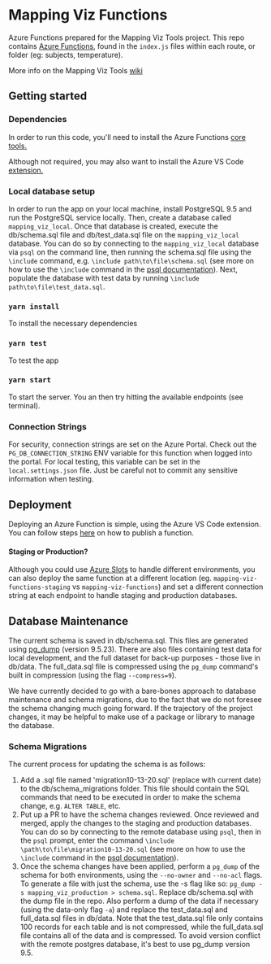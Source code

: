 # Mapping Viz Functions
Azure Functions prepared for the Mapping Viz Tools project. This repo contains [Azure Functions](https://docs.microsoft.com/en-us/azure/azure-functions/), found in the `index.js` files within each route, or folder (eg: subjects, temperature).  

More info on the Mapping Viz Tools [wiki](https://github.com/zooniverse/mapping-viz-tools/wiki/What-are-Azure-Functions%3F)

## Getting started
### Dependencies
In order to run this code, you'll need to install the Azure Functions [core tools.](https://docs.microsoft.com/en-us/azure/azure-functions/functions-run-local?tabs=macos%2Ccsharp%2Cbash#v2)

Although not required, you may also want to install the Azure VS Code [extension.](https://code.visualstudio.com/docs/azure/extensions)

### Local database setup
In order to run the app on your local machine, install PostgreSQL 9.5 and run the PostgreSQL service locally. Then, create a database called `mapping_viz_local`. Once that database is created, execute the db/schema.sql file and db/test_data.sql file on the `mapping_viz_local` database. You can do so by connecting to the `mapping_viz_local` database via `psql` on the command line, then running the schema.sql file using the `\include` command, e.g. `\include path\to\file\schema.sql` (see more on how to use the `\include` command in the [psql documentation](https://www.postgresql.org/docs/9.5/app-psql.html)). Next, populate the database with test data by running `\include path\to\file\test_data.sql`.

### `yarn install`
To install the necessary dependencies

### `yarn test`
To test the app

### `yarn start`
To start the server. You an then try hitting the available endpoints (see terminal).

### Connection Strings
For security, connection strings are set on the Azure Portal. Check out the `PG_DB_CONNECTION_STRING` ENV variable for this function when logged into the portal. For local testing, this variable can be set in the `local.settings.json` file. Just be careful not to commit any sensitive information when testing. 

## Deployment
Deploying an Azure Function is simple, using the Azure VS Code extension. You can follow steps [here](https://docs.microsoft.com/en-us/azure/azure-functions/functions-create-first-function-vs-code?pivots=programming-language-javascript#publish-the-project-to-azure) on how to publish a function. 

#### Staging or Production?
Although you could use [Azure Slots](https://docs.microsoft.com/en-us/azure/azure-functions/functions-deployment-slots) to handle different environments, you can also deploy the same function at a different location (eg. `mapping-viz-functions-staging` vs `mapping-viz-functions`) and set a different connection string at each endpoint to handle staging and production databases.

## Database Maintenance
The current schema is saved in db/schema.sql. This files are generated using [pg_dump](https://www.postgresql.org/docs/9.5/app-pgdump.html) (version 9.5.23). There are also files containing test data for local development, and the full dataset for back-up purposes - those live in db/data. The full_data.sql file is compressed using the `pg_dump` command's built in compression (using the flag `--compress=9`).

We have currently decided to go with a bare-bones approach to database maintenance and schema migrations, due to the fact that we do not foresee the schema changing much going forward. If the trajectory of the project changes, it may be helpful to make use of a package or library to manage the database.

### Schema Migrations
The current process for updating the schema is as follows:
1. Add a .sql file named 'migration10-13-20.sql' (replace with current date) to the db/schema_migrations folder. This file should contain the SQL commands that need to be executed in order to make the schema change, e.g. `ALTER TABLE`, etc.
2. Put up a PR to have the schema changes reviewed. Once reviewed and merged, apply the changes to the staging and production databases. You can do so by connecting to the remote database using `psql`, then in the `psql` prompt, enter the command `\include \path\to\file\migration10-13-20.sql` (see more on how to use the `\include` command in the [psql documentation](https://www.postgresql.org/docs/9.5/app-psql.html)).
3. Once the schema changes have been applied, perform a `pg_dump` of the schema for both environments, using the `--no-owner` and `--no-acl` flags. To generate a file with just the schema, use the -s flag like so: `pg_dump -s mapping_viz_production > schema.sql`. Replace db/schema.sql with the dump file in the repo. Also perform a dump of the data if necessary (using the data-only flag `-a`) and replace the test_data.sql and full_data.sql files in db/data. Note that the test_data.sql file only contains 100 records for each table and is not compressed, while the full_data.sql file contains all of the data and is compressed. To avoid version conflict with the remote postgres database, it's best to use pg_dump version 9.5. 
